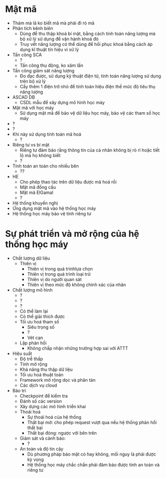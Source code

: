 # Mật mã

- Thám mà lã ko biết mã mà phải đi rò mã
- Phân tích kênh biên
  - Dùng để thu thập khoá bí mật, bằng cách tính toán năng lượng mà bộ xử lý sử dụng để vận hành khoá đó
  - Truy vết năng lượng có thể dùng để hồi phục khoá bằng cách áp dụng kĩ thuật tín hiệu vi xử lý
- Tấn công SCA
  - ?
  - Tấn công thụ động, ko xâm lấn
- Tấn công giám sát năng lượng
  - Đo đạc được, sử dụng kỹ thuật điện tử, tính toán năng lượng sử dụng trên bộ xử lý
  - Cấy thêm 1 điện trở nhỏ để tính toán hiệu điện thế mức độ tiêu thụ năng lượng
- ASCAD DB
  - CSDL mẫu để xây dựng mô hình học máy
- Mật mã với học máy
  - Sử dụng mật mã để bảo vệ dữ liệu học máy, bảo vệ các tham số học máy
- ?
- ?
- Khi này sử dụng tính toán mã hoá
  - ?
- Riêng tư vs bí mật
  - Riêng tư đảm bảo rằng thông tin của cá nhân không bị rò rỉ hoặc tiết lộ mà họ không biết
  - ?
- Tính toán an toàn cho nhiều bên
  - ??
- HE
  - Cho phép thao tác trên dữ liệu được mã hoá rồi
  - Mật mã đồng cấu
  - Mật mã ElGamal
  - ?
- Hệ thống khuyến nghị
- Ứng dụng mật mã vào hệ thống học máy
- Hệ thống học máy bảo vệ tính riêng tư

# Sự phát triển và mở rộng của hệ thống học máy

- Chất lượng dữ liệu
  - Thiên vị
    - Thiên vị trong quá trìnhlựa chọn
    - Thiên vị trong quá trình loại trừ
    - Thiên vị do người quan sát
    - Thiên vị theo mức độ không chính xác của nhãn
- Chất lượng mô hình
  - ?
  - ?
  - ?
  - Có thể làm lại
  - Có thể giải thích được
  - Tối ưu hoá tham số
    - Siêu trọng số
    - ?
    - Vét cạn
  - Lặp phản hồi
    - Không chấp nhận những trường hợp sai với ATTT
- Hiệu suất
  - Độ trễ thấp
  - Tính mở rộng
  - Khả năng thu thập dữ liệu
  - Tối ưu hoá thuật toán
  - Framework mở rộng dọc và phân tán
  - Các dịch vụ cloud
- Bảo trì
  - Checkpoint để kiểm tra
  - Đánh số các version
  - Xây dựng các mô hình triển khai
  - Thoái hoá
    - Sự thoái hoá của hệ thống
    - Thất bại mở: cho phép request vượt qua nếu hệ thống phản hồi thất bại
    - Thất bại đóng: ngược với bên trên
  - Giám sát và cảnh báo:
    - ?
  - An toàn và độ tin cậy
    - Dù phương pháp bảo mật có hay không, mối nguy là phải được kỳ vọng
    - Hệ thống học máy chắc chắn phải đảm bảo được tính an toàn và riêng tư
